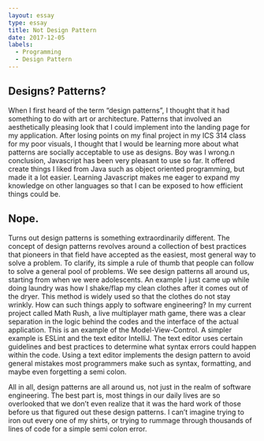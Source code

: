 ```yaml
---
layout: essay
type: essay
title: Not Design Pattern
date: 2017-12-05
labels:
  - Programming
  - Design Pattern
---
```


## Designs? Patterns?

When I first heard of the term “design patterns”, I thought that it had something to do with art or architecture. Patterns that involved an aesthetically pleasing look that I could implement into the landing page for my application. After losing points on my final project in my ICS 314 class for my poor visuals, I thought that I would be learning more about what patterns are socially acceptable to use as designs. Boy was I wrong.n conclusion, Javascript has been very pleasant to use so far. It offered create things I liked from Java such as object oriented programming, but made it a lot easier. Learning Javascript makes me eager to expand my knowledge on other languages so that I can be exposed to how efficient things could be. 

## Nope.

Turns out design patterns is something extraordinarily different. The concept of design patterns revolves around a collection of best practices that pioneers in that field have accepted as the easiest, most general way to solve a problem. To clarify, its simple a rule of thumb that people can follow to solve a general pool of problems. We see design patterns all around us, starting from when we were adolescents. An example I just came up while doing laundry was how I shake/flap my clean clothes after it comes out of the dryer. This method is widely used so that the clothes do not stay wrinkly. How can such things apply to software engineering? In my current project called Math Rush, a live multiplayer math game, there was a clear separation in the logic behind the codes and the interface of the actual application. This is an example of the Model-View-Control. A simpler example is ESLint and the text editor IntelliJ. The text editor uses certain guidelines and best practices to determine what syntax errors could happen within the code. Using a text editor implements the design pattern to avoid general mistakes most programmers make such as syntax, formatting, and maybe even forgetting a semi colon.

All in all, design patterns are all around us, not just in the realm of software engineering. The best part is, most things in our daily lives are so overlooked that we don’t even realize that it was the hard work of those before us that figured out these design patterns. I can’t imagine trying to iron out every one of my shirts, or trying to rummage through thousands of lines of code for a simple semi colon error. 
